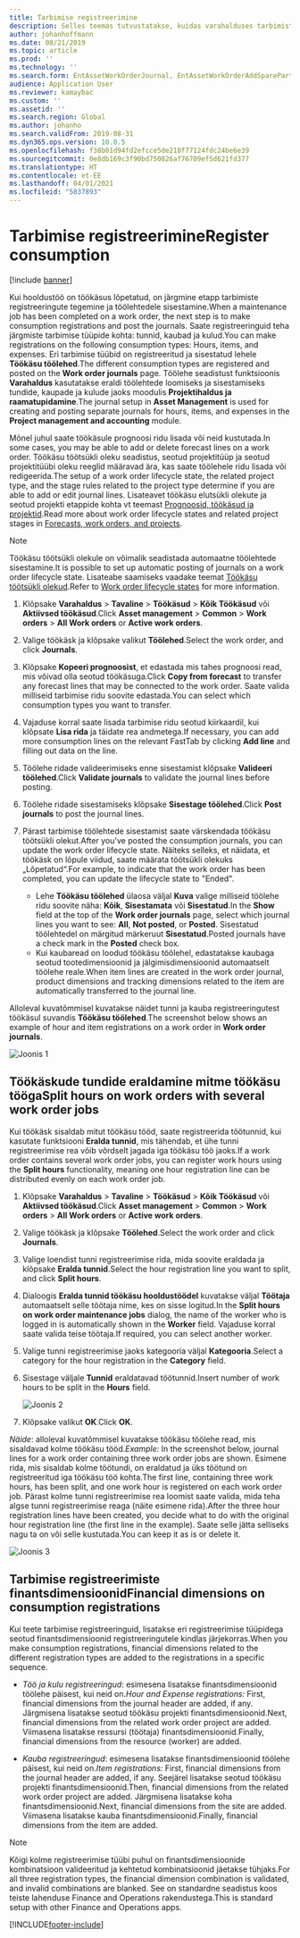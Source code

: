```yaml
---
title: Tarbimise registreerimine
description: Selles teemas tutvustatakse, kuidas varahalduses tarbimist registreerida.
author: johanhoffmann
ms.date: 08/21/2019
ms.topic: article
ms.prod: ''
ms.technology: ''
ms.search.form: EntAssetWorkOrderJournal, EntAssetWorkOrderAddSparePart
audience: Application User
ms.reviewer: kamaybac
ms.custom: ''
ms.assetid: ''
ms.search.region: Global
ms.author: johanho
ms.search.validFrom: 2019-08-31
ms.dyn365.ops.version: 10.0.5
ms.openlocfilehash: f38b01d94fd2efcce5de210f77124fdc24be6e39
ms.sourcegitcommit: 0e8db169c3f90bd750826af76709ef5d621fd377
ms.translationtype: HT
ms.contentlocale: et-EE
ms.lasthandoff: 04/01/2021
ms.locfileid: "5837893"
---
```

# <a name="register-consumption"></a><span data-ttu-id="ae621-103">Tarbimise registreerimine</span><span class="sxs-lookup"><span data-stu-id="ae621-103">Register consumption</span></span>

[!include [banner](../../includes/banner.md)]

 

<span data-ttu-id="ae621-104">Kui hooldustöö on töökäsus lõpetatud, on järgmine etapp tarbimiste registreeringute tegemine ja töölehtedele sisestamine.</span><span class="sxs-lookup"><span data-stu-id="ae621-104">When a maintenance job has been completed on a work order, the next step is to make consumption registrations and post the journals.</span></span> <span data-ttu-id="ae621-105">Saate registreeringuid teha järgmiste tarbimise tüüpide kohta: tunnid, kaubad ja kulud.</span><span class="sxs-lookup"><span data-stu-id="ae621-105">You can make registrations on the following consumption types: Hours, items, and expenses.</span></span> <span data-ttu-id="ae621-106">Eri tarbimise tüübid on registreeritud ja sisestatud lehele **Töökäsu töölehed**.</span><span class="sxs-lookup"><span data-stu-id="ae621-106">The different consumption types are registered and posted on the **Work order journals** page.</span></span> <span data-ttu-id="ae621-107">Töölehe seadistust funktsioonis **Varahaldus** kasutatakse eraldi töölehtede loomiseks ja sisestamiseks tundide, kaupade ja kulude jaoks moodulis **Projektihaldus ja raamatupidamine**.</span><span class="sxs-lookup"><span data-stu-id="ae621-107">The journal setup in **Asset Management** is used for creating and posting separate journals for hours, items, and expenses in the **Project management and accounting** module.</span></span>

<span data-ttu-id="ae621-108">Mõnel juhul saate töökäsule prognoosi ridu lisada või neid kustutada.</span><span class="sxs-lookup"><span data-stu-id="ae621-108">In some cases, you may be able to add or delete forecast lines on a work order.</span></span> <span data-ttu-id="ae621-109">Töökäsu töötsükli oleku seadistus, seotud projektitüüp ja seotud projektitüübi oleku reeglid määravad ära, kas saate töölehele ridu lisada või redigeerida.</span><span class="sxs-lookup"><span data-stu-id="ae621-109">The setup of a work order lifecycle state, the related project type, and the stage rules related to the project type determine if you are able to add or edit journal lines.</span></span> <span data-ttu-id="ae621-110">Lisateavet töökäsu elutsükli olekute ja seotud projekti etappide kohta vt teemast [Prognoosid, töökäsud ja projektid](../integration-to-project-management-and-accounting/forecasts-work-orders-and-projects.md).</span><span class="sxs-lookup"><span data-stu-id="ae621-110">Read more about work order lifecycle states and related project stages in [Forecasts, work orders, and projects](../integration-to-project-management-and-accounting/forecasts-work-orders-and-projects.md).</span></span>

>[!NOTE]
><span data-ttu-id="ae621-111">Töökäsu töötsükli olekule on võimalik seadistada automaatne töölehtede sisestamine.</span><span class="sxs-lookup"><span data-stu-id="ae621-111">It is possible to set up automatic posting of journals on a work order lifecycle state.</span></span> <span data-ttu-id="ae621-112">Lisateabe saamiseks vaadake teemat [Töökäsu töötsükli olekud](../setup-for-work-orders/work-order-lifecycle-states.md).</span><span class="sxs-lookup"><span data-stu-id="ae621-112">Refer to [Work order lifecycle states](../setup-for-work-orders/work-order-lifecycle-states.md) for more information.</span></span>

1. <span data-ttu-id="ae621-113">Klõpsake **Varahaldus** > **Tavaline** > **Töökäsud** > **Kõik Töökäsud** või **Aktiivsed töökäsud**.</span><span class="sxs-lookup"><span data-stu-id="ae621-113">Click **Asset management** > **Common** > **Work orders** > **All Work orders** or **Active work orders**.</span></span>

2. <span data-ttu-id="ae621-114">Valige töökäsk ja klõpsake valikut **Töölehed**.</span><span class="sxs-lookup"><span data-stu-id="ae621-114">Select the work order, and click **Journals**.</span></span>

3. <span data-ttu-id="ae621-115">Klõpsake **Kopeeri prognoosist**, et edastada mis tahes prognoosi read, mis võivad olla seotud töökäsuga.</span><span class="sxs-lookup"><span data-stu-id="ae621-115">Click **Copy from forecast** to transfer any forecast lines that may be connected to the work order.</span></span> <span data-ttu-id="ae621-116">Saate valida milliseid tarbimise ridu soovite edastada.</span><span class="sxs-lookup"><span data-stu-id="ae621-116">You can select which consumption types you want to transfer.</span></span>

4. <span data-ttu-id="ae621-117">Vajaduse korral saate lisada tarbimise ridu seotud kiirkaardil, kui klõpsate **Lisa rida** ja täidate rea andmetega.</span><span class="sxs-lookup"><span data-stu-id="ae621-117">If necessary, you can add more consumption lines on the relevant FastTab by clicking **Add line** and filling out data on the line.</span></span>

5. <span data-ttu-id="ae621-118">Töölehe ridade valideerimiseks enne sisestamist klõpsake **Valideeri töölehed**.</span><span class="sxs-lookup"><span data-stu-id="ae621-118">Click **Validate journals** to validate the journal lines before posting.</span></span>

6. <span data-ttu-id="ae621-119">Töölehe ridade sisestamiseks klõpsake **Sisestage töölehed**.</span><span class="sxs-lookup"><span data-stu-id="ae621-119">Click **Post journals** to post the journal lines.</span></span>

7. <span data-ttu-id="ae621-120">Pärast tarbimise töölehtede sisestamist saate värskendada töökäsu töötsükli olekut.</span><span class="sxs-lookup"><span data-stu-id="ae621-120">After you've posted the consumption journals, you can update the work order lifecycle state.</span></span> <span data-ttu-id="ae621-121">Näiteks selleks, et näidata, et töökäsk on lõpule viidud, saate määrata töötsükli olekuks „Lõpetatud“.</span><span class="sxs-lookup"><span data-stu-id="ae621-121">For example, to indicate that the work order has been completed, you can update the lifecycle state to "Ended".</span></span>

    - <span data-ttu-id="ae621-122">Lehe **Töökäsu töölehed** ülaosa väljal **Kuva** valige milliseid töölehe ridu soovite näha: **Kõik**, **Sisestamata** või **Sisestatud**.</span><span class="sxs-lookup"><span data-stu-id="ae621-122">In the **Show** field at the top of the **Work order journals** page, select which journal lines you want to see: **All**, **Not posted**, or **Posted**.</span></span> <span data-ttu-id="ae621-123">Sisestatud töölehtedel on märgitud märkeruut **Sisestatud**.</span><span class="sxs-lookup"><span data-stu-id="ae621-123">Posted journals have a check mark in the **Posted** check box.</span></span>  
    - <span data-ttu-id="ae621-124">Kui kaubaread on loodud töökäsu töölehel, edastatakse kaubaga seotud tootedimensioonid ja jälgimisdimensioonid automaatselt töölehe reale.</span><span class="sxs-lookup"><span data-stu-id="ae621-124">When item lines are created in the work order journal, product dimensions and tracking dimensions related to the item are automatically transferred to the journal line.</span></span>  

<span data-ttu-id="ae621-125">Alloleval kuvatõmmisel kuvatakse näidet tunni ja kauba registreeringutest töökäsul suvandis **Töökäsu töölehed**.</span><span class="sxs-lookup"><span data-stu-id="ae621-125">The screenshot below shows an example of hour and item registrations on a work order in **Work order journals**.</span></span>

![Joonis 1](media/01-consumption.png)


## <a name="split-hours-on-work-orders-with-several-work-order-jobs"></a><span data-ttu-id="ae621-127">Töökäskude tundide eraldamine mitme töökäsu tööga</span><span class="sxs-lookup"><span data-stu-id="ae621-127">Split hours on work orders with several work order jobs</span></span>

<span data-ttu-id="ae621-128">Kui töökäsk sisaldab mitut töökäsu tööd, saate registreerida töötunnid, kui kasutate funktsiooni **Eralda tunnid**, mis tähendab, et ühe tunni registreerimise rea võib võrdselt jagada iga töökäsu töö jaoks.</span><span class="sxs-lookup"><span data-stu-id="ae621-128">If a work order contains several work order jobs, you can register work hours using the **Split hours** functionality, meaning one hour registration line can be distributed evenly on each work order job.</span></span>

1. <span data-ttu-id="ae621-129">Klõpsake **Varahaldus** > **Tavaline** > **Töökäsud** > **Kõik Töökäsud** või **Aktiivsed töökäsud**.</span><span class="sxs-lookup"><span data-stu-id="ae621-129">Click **Asset management** > **Common** > **Work orders** > **All Work orders** or **Active work orders**.</span></span>

2. <span data-ttu-id="ae621-130">Valige töökäsk ja klõpsake **Töölehed**.</span><span class="sxs-lookup"><span data-stu-id="ae621-130">Select the work order and click **Journals**.</span></span>

3. <span data-ttu-id="ae621-131">Valige loendist tunni registreerimise rida, mida soovite eraldada ja klõpsake **Eralda tunnid**.</span><span class="sxs-lookup"><span data-stu-id="ae621-131">Select the hour registration line you want to split, and click **Split hours**.</span></span>

4. <span data-ttu-id="ae621-132">Dialoogis **Eralda tunnid töökäsu hooldustöödel** kuvatakse väljal **Töötaja** automaatselt selle töötaja nime, kes on sisse logitud.</span><span class="sxs-lookup"><span data-stu-id="ae621-132">In the **Split hours on work order maintenance jobs** dialog, the name of the worker who is logged in is automatically shown in the **Worker** field.</span></span> <span data-ttu-id="ae621-133">Vajaduse korral saate valida teise töötaja.</span><span class="sxs-lookup"><span data-stu-id="ae621-133">If required, you can select another worker.</span></span>

5. <span data-ttu-id="ae621-134">Valige tunni registreerimise jaoks kategooria väljal **Kategooria**.</span><span class="sxs-lookup"><span data-stu-id="ae621-134">Select a category for the hour registration in the **Category** field.</span></span>

6. <span data-ttu-id="ae621-135">Sisestage väljale **Tunnid** eraldatavad töötunnid.</span><span class="sxs-lookup"><span data-stu-id="ae621-135">Insert number of work hours to be split in the **Hours** field.</span></span>

    ![Joonis 2](media/02-consumption.png)

7. <span data-ttu-id="ae621-137">Klõpsake valikut **OK**.</span><span class="sxs-lookup"><span data-stu-id="ae621-137">Click **OK**.</span></span>

<span data-ttu-id="ae621-138">*Näide*: alloleval kuvatõmmisel kuvatakse töökäsu töölehe read, mis sisaldavad kolme töökäsu tööd.</span><span class="sxs-lookup"><span data-stu-id="ae621-138">*Example:* In the screenshot below, journal lines for a work order containing three work order jobs are shown.</span></span> <span data-ttu-id="ae621-139">Esimene rida, mis sisaldab kolme töötundi, on eraldatud ja üks töötund on registreeritud iga töökäsu töö kohta.</span><span class="sxs-lookup"><span data-stu-id="ae621-139">The first line, containing three work hours, has been split, and one work hour is registered on each work order job.</span></span> <span data-ttu-id="ae621-140">Pärast kolme tunni registreerimise rea loomist saate valida, mida teha algse tunni registreerimise reaga (näite esimene rida).</span><span class="sxs-lookup"><span data-stu-id="ae621-140">After the three hour registration lines have been created, you decide what to do with the original hour registration line (the first line in the example).</span></span> <span data-ttu-id="ae621-141">Saate selle jätta selliseks nagu ta on või selle kustutada.</span><span class="sxs-lookup"><span data-stu-id="ae621-141">You can keep it as is or delete it.</span></span> 

![Joonis 3](media/03-consumption.png)

## <a name="financial-dimensions-on-consumption-registrations"></a><span data-ttu-id="ae621-143">Tarbimise registreerimiste finantsdimensioonid</span><span class="sxs-lookup"><span data-stu-id="ae621-143">Financial dimensions on consumption registrations</span></span>

<span data-ttu-id="ae621-144">Kui teete tarbimise registreeringuid, lisatakse eri registreerimise tüüpidega seotud finantsdimensioonid registreeringutele kindlas järjekorras.</span><span class="sxs-lookup"><span data-stu-id="ae621-144">When you make consumption registrations, financial dimensions related to the different registration types are added to the registrations in a specific sequence.</span></span> 

- <span data-ttu-id="ae621-145">*Töö ja kulu registreeringud*: esimesena lisatakse finantsdimensioonid töölehe päisest, kui neid on.</span><span class="sxs-lookup"><span data-stu-id="ae621-145">*Hour and Expense registrations:* First, financial dimensions from the journal header are added, if any.</span></span> <span data-ttu-id="ae621-146">Järgmisena lisatakse seotud töökäsu projekti finantsdimensioonid.</span><span class="sxs-lookup"><span data-stu-id="ae621-146">Next, financial dimensions from the related work order project are added.</span></span> <span data-ttu-id="ae621-147">Viimasena lisatakse ressursi (töötaja) finantsdimensioonid.</span><span class="sxs-lookup"><span data-stu-id="ae621-147">Finally, financial dimensions from the resource (worker) are added.</span></span>

- <span data-ttu-id="ae621-148">*Kauba registreeringud*: esimesena lisatakse finantsdimensioonid töölehe päisest, kui neid on.</span><span class="sxs-lookup"><span data-stu-id="ae621-148">*Item registrations:* First, financial dimensions from the journal header are added, if any.</span></span> <span data-ttu-id="ae621-149">Seejärel lisatakse seotud töökäsu projekti finantsdimensioonid.</span><span class="sxs-lookup"><span data-stu-id="ae621-149">Then, financial dimensions from the related work order project are added.</span></span> <span data-ttu-id="ae621-150">Järgmisena lisatakse koha finantsdimensioonid.</span><span class="sxs-lookup"><span data-stu-id="ae621-150">Next, financial dimensions from the site are added.</span></span> <span data-ttu-id="ae621-151">Viimasena lisatakse kauba finantsdimensioonid.</span><span class="sxs-lookup"><span data-stu-id="ae621-151">Finally, financial dimensions from the item are added.</span></span>

>[!NOTE]
><span data-ttu-id="ae621-152">Kõigi kolme registreerimise tüübi puhul on finantsdimensioonide kombinatsioon valideeritud ja kehtetud kombinatsioonid jäetakse tühjaks.</span><span class="sxs-lookup"><span data-stu-id="ae621-152">For all three registration types, the financial dimension combination is validated, and invalid combinations are blanked.</span></span> <span data-ttu-id="ae621-153">See on standardne seadistus koos teiste lahenduse Finance and Operations rakendustega.</span><span class="sxs-lookup"><span data-stu-id="ae621-153">This is standard setup with other Finance and Operations apps.</span></span>



[!INCLUDE[footer-include](../../../includes/footer-banner.md)]